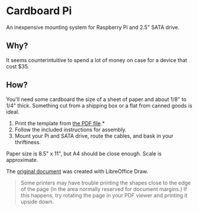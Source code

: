 # Cardboard Pi
An inexpensive mounting system for Raspberry Pi and 2.5" SATA drive.

## Why?
It seems counterintuitive to spend a lot of money on case for a device that cost $35.

## How?
You'll need some cardboard the size of a sheet of paper and about 1/8" to 1/4" thick.
Something cut from a shipping box or a flat from canned goods is ideal.

1. Print the template from [the PDF file](CardboardPi.pdf).*
2. Follow the included instructions for assembly.
3. Mount your Pi and SATA drive, route the cables, and bask in your thriftiness.

Paper size is 8.5" x 11", but A4 should be close enough. Scale is approximate.

The [original document](CardboardPi.odg) was created with LibreOffice Draw.

>Some printers may have trouble printing the shapes close to the edge of the
>page (in the area normally reserved for document margins.) If this happens,
>try rotating the page in your PDF viewer and printing it upside down.
